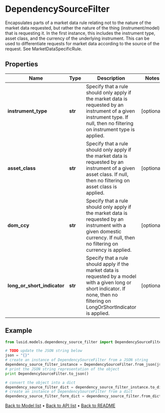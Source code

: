 # DependencySourceFilter

Encapsulates parts of a market data rule relating not to the nature of the market data requested, but rather the nature of the thing (instrument/model) that is requesting it.  In the first instance, this includes the instrument type, asset class, and the currency of the underlying instrument.  This can be used to differentiate requests for market data according to the source of the request. See MarketDataSpecificRule.

## Properties
Name | Type | Description | Notes
------------ | ------------- | ------------- | -------------
**instrument_type** | **str** | Specify that a rule should only apply if the market data is requested by an instrument of a given instrument type.  If null, then no filtering on instrument type is applied. | [optional] 
**asset_class** | **str** | Specify that a rule should only apply if the market data is requested by an instrument of a given asset class.  If null, then no filtering on asset class is applied. | [optional] 
**dom_ccy** | **str** | Specify that a rule should only apply if the market data is requested by an instrument with a given domestic currency.  If null, then no filtering on currency is applied. | [optional] 
**long_or_short_indicator** | **str** | Specify that a rule should apply if the market data is requested by a model with a given long or short indicator.  If none, then no filtering on LongOrShortIndicator is applied. | [optional] 

## Example

```python
from lusid.models.dependency_source_filter import DependencySourceFilter

# TODO update the JSON string below
json = "{}"
# create an instance of DependencySourceFilter from a JSON string
dependency_source_filter_instance = DependencySourceFilter.from_json(json)
# print the JSON string representation of the object
print DependencySourceFilter.to_json()

# convert the object into a dict
dependency_source_filter_dict = dependency_source_filter_instance.to_dict()
# create an instance of DependencySourceFilter from a dict
dependency_source_filter_form_dict = dependency_source_filter.from_dict(dependency_source_filter_dict)
```
[Back to Model list](../README.md#documentation-for-models) &#8226; [Back to API list](../README.md#documentation-for-api-endpoints) &#8226; [Back to README](../README.md)


